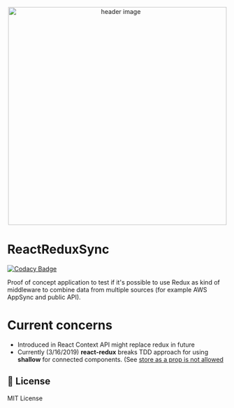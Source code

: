 <p align="center"><img src="https://storage.googleapis.com/react-redux-sync/project_cover.png" alt="header image" width="500px"></p>

# ReactReduxSync

[![Codacy Badge](https://api.codacy.com/project/badge/Grade/956b8ff41be348908c96d596ce805b4a)](https://www.codacy.com/app/paxti/ReactReduxSync?utm_source=github.com&utm_medium=referral&utm_content=paxti/ReactReduxSync&utm_campaign=Badge_Grade)

<p>Proof of concept application to test if it's possible to use Redux as kind of middleware to combine data from multiple sources (for example AWS AppSync and public API).
</p>

# Current concerns

- Introduced in React Context API might replace redux in future
- Currently (3/16/2019) **react-redux** breaks TDD approach for using **shallow** for connected components. (See [store as a prop is not allowed](https://github.com/reduxjs/react-redux/issues/1161)

## 📄 License

MIT License
